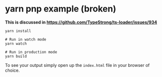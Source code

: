 # yarn pnp example (broken)

**This is discussed in https://github.com/TypeStrong/ts-loader/issues/934**

```shell
yarn install

# Run in watch mode
yarn watch

# Run in production mode
yarn build 
```

To see your output simply open up the `index.html` file in your browser of choice.
